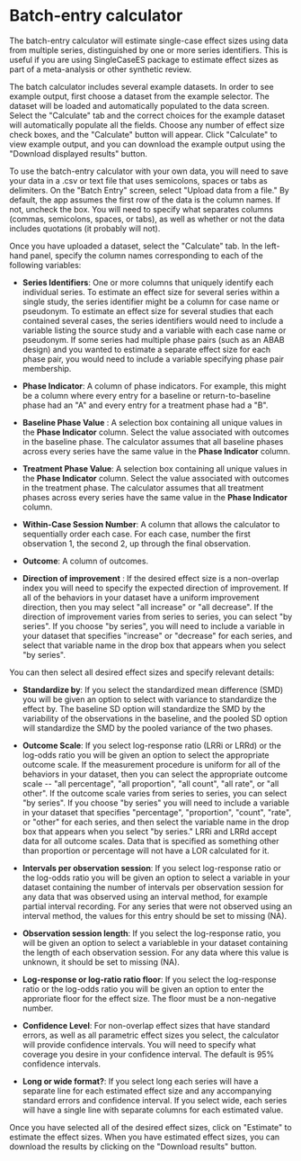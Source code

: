 # Batch-entry calculator

The batch-entry calculator will estimate single-case effect sizes using data 
from multiple series, distinguished by one or more series identifiers. This is 
useful if you are using SingleCaseES package to estimate effect sizes as 
part of a meta-analysis or other synthetic review.

The batch calculator includes several example datasets. In order to see example 
output, first choose a dataset from the example selector. The dataset will be loaded
and automatically populated to the data screen. Select the "Calculate" tab and the
correct choices for the example dataset will automatically populate all the fields.
Choose any number of effect size check boxes, and the "Calculate" button will appear. 
Click "Calculate"  to view example output, and you can  download the example output 
using the "Download displayed results" button.

To use the batch-entry calculator with your own data, you will need to save your 
data in a .csv or text file that uses semicolons, spaces or tabs as delimiters. On the "Batch Entry" screen, 
select "Upload data from a file." By default, the app assumes the first row of the data is the column names. 
If not, uncheck the box. You will need to specify what separates columns (commas, semicolons, spaces, or tabs), 
as well as whether or not the data includes quotations (it probably will not).

Once you have uploaded a dataset, select the "Calculate" tab. In the left-hand panel, 
specify the column names corresponding to each of the following variables:

- __Series Identifiers__: One or more columns that uniquely identify each individual series. To 
  estimate an effect size for several series within a single study, the series identifier 
  might be a column for case name or pseudonym. To estimate an effect size for several studies that 
  each contained several cases, the series identifiers would need to include a variable listing the 
  source study and a variable with each case name or pseudonym. If some series had multiple phase
  pairs (such as an ABAB design) and you wanted to estimate a separate effect size for each phase 
  pair, you would need to include a variable specifying phase pair membership.

- __Phase Indicator__: A column of phase indicators. For example, this might be a column where every entry for a
  baseline or return-to-baseline phase had an "A" and every entry for a treatment phase had a "B".

- __Baseline Phase Value__ : A selection box containing all unique values in the __Phase Indicator__ column.
  Select the value associated with outcomes in the baseline phase. The calculator assumes that all baseline phases 
  across every series have the same value in the __Phase Indicator__ column.

- __Treatment Phase Value__: A selection box containing all unique values in the __Phase Indicator__ column.
  Select the value associated with outcomes in the treatment phase. The calculator assumes that all treatment phases
  across every series have the same value in the __Phase Indicator__ column.
  
- __Within-Case Session Number__: A column that allows the calculator to sequentially order each case. 
  For each case, number the first observation 1, the second 2, up through the final observation.
  
- __Outcome__: A column of outcomes.
  
- __Direction of improvement__ : If the desired effect size is a non-overlap index you will
  need to specify the expected direction of improvement. If all of the behaviors in your dataset have a uniform
  improvement direction, then you may select "all increase" or "all decrease". If the direction of improvement
  varies from series to series, you can select "by series". If you choose "by series", you will need 
  to include a variable in your dataset that specifies "increase" or "decrease" for each series, and
  select that variable name in the drop box that appears when you select "by series".
  
You can then select all desired effect sizes and specify relevant details: 

- __Standardize by__: If you select the standardized mean difference (SMD) you will be given an option
  to select with variance to standardize the effect by. The baseline SD option will standardize the SMD
  by the variability of the observations in the baseline, and the pooled SD option will standardize the
  SMD by the pooled variance of the two phases.
  
  
- __Outcome Scale__: If you select log-response ratio (LRRi or LRRd) or the log-odds ratio you will be given an option to select
  the appropriate outcome scale. If the measurement procedure is uniform for all of the behaviors in your 
  dataset, then you can select the appropriate outcome scale -- "all percentage", "all proportion", "all count", 
  "all rate", or "all other". If the outcome scale varies from series to series, you can select "by series".
  If you choose "by series" you will need to include a variable in your dataset that specifies "percentage",
  "proportion", "count", "rate", or "other" for each series, and then select the variable name in the drop
  box that appears when you select "by series." LRRi and LRRd accept data for all outcome scales. Data that is specified as something other than proportion or percentage will not have a LOR calculated for it.

- __Intervals per observation session__: If you select log-response ratio or the log-odds ratio you will be given an option to select a variable in your dataset containing the number of intervals per observation session for any data that was observed using an interval method, for example partial interval recording. For any series that were not observed using an interval method, the values for this entry should be set to missing (NA).

- __Observation session length__: If you select the log-response ratio, you will be given an option to select a variableble in your dataset containing the length of each observation session. For any data where this value is unknown, it should be set to missing (NA).
  
- __Log-response or log-ratio ratio floor__: If you select the log-response ratio or the log-odds ratio you will be given an option to enter the approriate floor for the effect size. The floor must be a non-negative number.
    
- __Confidence Level__:  For non-overlap effect sizes that have standard errors, as well as all parametric 
  effect sizes you select, the calculator will provide confidence intervals. You will need to specify what coverage
  you desire in your confidence interval. The default is 95% confidence intervals.

- __Long or wide format?__: If you select long each series will have a separate line for each estimated
  effect size and any accompanying standard errors and confidence interval. If you select wide, each series
  will have a single line with separate columns for each estimated value.
  
Once you have selected all of the desired effect sizes, click on "Estimate" to estimate the effect sizes. When you have estimated effect sizes, you can download the results by clicking on the "Download results" button. 
